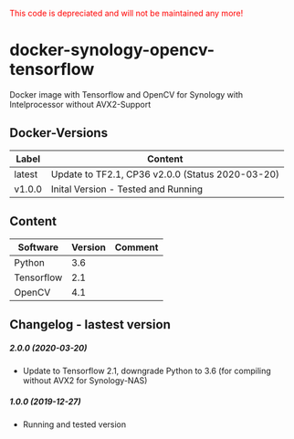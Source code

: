 <span style="color: red;">This code is depreciated and will not be maintained any more!</span> 

# docker-synology-opencv-tensorflow
Docker image with Tensorflow and OpenCV for Synology with Intelprocessor without AVX2-Support

## Docker-Versions

| Label | 	Content  |
| -------------- | -------------|
| latest | Update to TF2.1, CP36 v2.0.0 (Status 2020-03-20) | 
| v1.0.0 | Inital Version - Tested and Running | 


## Content
| Software | Version | Comment |
| --------- | ------- | ------- |
| Python | 3.6 |  |
| Tensorflow | 2.1 |  |
| OpenCV | 4.1 |  |


## Changelog - lastest version
##### 2.0.0 (2020-03-20)
* Update to Tensorflow 2.1, downgrade Python to 3.6 (for compiling without AVX2 for Synology-NAS)
##### 1.0.0 (2019-12-27)
* Running and tested version
 
